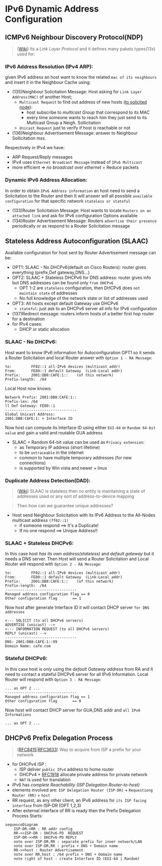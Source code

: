 # IPv6 Dynamic Address Configuration

## ICMPv6 Neighbour Discovery Protocol(NDP)

>([Wiki](https://en.wikipedia.org/wiki/Neighbor_Discovery_Protocol)) Its a *Link Layer Protocol* and it defines many pakets types(13x) used for:

### IPv6 Address Resolution (IPv4 ARP):

given IPv6 address an host want to know the related `mac of its neighbours` and insert it in the Neighbour Cache using:
- (135)Neighbour Solicitation Message: Host asking for `Link Layer Address(MAC)` of another Host; 
	- `Multicast Request` to find out address of new hosts ([to solicited node](https://en.wikipedia.org/wiki/Solicited-node_multicast_address)):
		- host subscribe to *multicast Group* that correspond to its MAC
		- every time someone wants to reach him they just send to its Multicast Group a Neigh. Sollicitation
	- `Unicast Request` just to verify if host is reachable or not
- (136)Neighbour Advertisement Message: answer to Neighbour Sollicitation mss.

Respectively in IPv4 we have:
- ARP Request/Reply messages
- IPv4 uses `Ethernet Broadcast Message` instead of `IPv6 Multicast`
- more efficient => *no broadcast over ethernet* + Reduce packets

### Dynamic IPv6 Address Allocation:

In order to obtain `IPv6 Address information` an host need to send a Solicitation to the Router and then It will answer will all possible `available configuration` for that specific network `stateless or stateful`
- (133)Router Solicitation Message: Host wants to locate `Routers on an attached link` and ask for IPv6 configuration Options available
- (134)Router Advertisement Message: Routers `advertise their presence` periodically or as respond to a Router Solicitation message
 
## Stateless Address Autoconfiguration (SLAAC)

Available configuration for host sent by Router Advertisement message can be:
- OPT1: SLAAC - No DHCPv6(default on Cisco Routers): router gives everything (prefix,Def gateway,DNS...) 
- OPT2: SLAAC + Stateless DHCPv6 for DNS address: router gives info but DNS addresses can be found only `from DHCPv6`
	- OPT 1-2 are `stateless` configuration, then DHCPv6 does `not maintain state` of addresses
	- No full knowledge of the network state or list of addresses used
- OPT3: All hosts except default Gateway use DHCPv6
	- `stateful`: just ask to an DHCPv6 server all info for IPv6 configuration
- (137)Redirect message: routers inform hosts of a better first hop router for a destination
- for IPv4 cases:
	- DHCP or static allocation 

### SLAAC - No DHCPv6:

Host want to know IPv6 information for Autoconfiguration OPT1 so it sends a Router Solicitation and local Router answer with
`Option 1 - RA Message`:
```
to: 		FF02::1 all-IPv6 devices (multicast addr)
From:		FE80::1 default Gateway  (Link-Local addr)
Prefix:		2001:DB8:CAFE:1::	 (of this network)
Prefix-length:	/64
```
Local Host now knows:
```
Network Prefix:	2001:DB8:CAFE:1::
Prefix-len:	/64
ll Def Gateway:	FE80::1
---------------------------------
Global Unicast Address:
2001:DB8:CAFE:1: + Interface ID
```
Now host can compute its Interface ID using either `EUI-64` or `Random 64-bit value` and gain a valid and routable GUA address
- SLAAC + Random 64-bit value can be used as `Privacy extension`:
	- as Temporary IP address (short lifetime)
	- to be `untraceable` in the internet
	- common to have multiple temporary addresses (for new connections)
	- is supported by Win vista and newer + linux

### Duplicate Address Detection(DAD):

>([Wiki](https://techhub.hpe.com/eginfolib/networking/docs/switches/WB/16-01/5200-0135_wb_2920_ipv6/content/ch01s11.html)) SLAAC is stateless then no entity is maintaining a state of addresses used or any sort of address-to-device mapping

> Then how can we guarantee unique addresses?

- Host send Neighbour Solicitation with its IPv6 Address to the All-Nodes multicast address `(ff02::1)`
	- if someone respond ==> It's a Duplicate!
	- If no one respond ==> Unique Address!!
	
### SLAAC + Stateless DHCPv6:

In this case host *has its own address(stateless)* and *default gateway* but it needs a DNS server. 
Then Host will send a Router Solicitation and Local Router will respond with `Option 2 - RA Message`:
```
to: 		FF02::1 all-IPv6 devices (multicast addr)
From:		FE80::1 default Gateway  (Link-Local addr)
Prefix:		2001:DB8:CAFE:1::	 (of this network)
Prefix-length:	/64
---------------------------------
Managed address configuration flag == 0
Other configuration flag 	   == 1
```
Now host after generate Interface ID it will contact DHCP server `for DNS addresses`
```
<--- SOLICIT (to all DHCPv6 servers)
ADVERTISE (unicast) -->
<--- INFORMATION REQUEST (to all DHCPv6 servers)
REPLY (unicast) -->
---------------------------------
DNS: 2001:DB8:CAFE:1::99
Domain Name: cafe.com
```
### Stateful DHCPv6:

In this case host is *only* using the *default Gateway address* from RA and it need to contact a stateful DHCPv6 server for all IPv6 Information. Local Router will respond with `Option 3 - RA Message`:
```
... as OPT 2 ...
---------------------------------
Managed address configuration flag == 1
Other configuration flag 	   == 0
```
Now host will contact DHCP server for GUA,DNS addr and `all IPv6 Informations`
```
... as OPT 2 ...
```

## DHCPv6 Prefix Delegation Process

> ([RFC8415](https://datatracker.ietf.org/doc/html/rfc8415)|[RFC3633]([RFC8415](https://datatracker.ietf.org/doc/html/rfc8415))) Way to acquire from ISP a prefix for your network

- for DHCPv4 ISP :
  - ISP deliver `public IPv4` address to home router
  - DHCPv4 + [RFC1918](https://datatracker.ietf.org/doc/html/rfc1918) allocate private address for private network
  - `NAT` is used for translation
- IPv6 has *complete Reachability (ISP Delegation Router-to-host)* 
- elements involved are: `ISP Delegation Router (ISP-DR)` + `Requestiong Router (RR)` + `host`
- RR request, as any other client, an IPv6 address for `its ISP facing interface` from ISP-DR (OPT 1,2,3)
- After external interface of RR is ready then the Prefix Delegation Process Starts:
```mermaid
sequenceDiagram
	ISP-DR->RR : RR addr config
	RR->>ISP-DR : DHCPv6-PD  REQUEST
    ISP-DR->>RR : DHCPv6-PD REPLY
    note over ISP-DR,RR : separate prefix for inner network/LAN
    note over ISP-DR,RR : prefix + DNS + Domain name
    RR->>host : Router Advertisement           
    note over RR,host : /64 prefix + DNS + Domain name
    note right of host : create Interface ID (EUI-64 | Random)
```